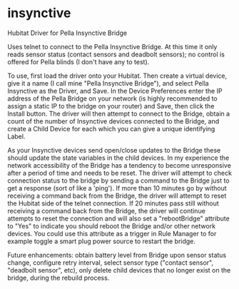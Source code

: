 # insynctive
Hubitat Driver for Pella Insynctive Bridge

Uses telnet to connect to the Pella Insynctive Bridge.  At this time it only reads sensor status (contact sensors and deadbolt sensors); no control is offered for Pella blinds (I don't have any to test).

To use, first load the driver onto your Hubitat.  Then create a virtual device, give it a name (I call mine "Pella Insynctive Bridge"), and select Pella Insynctive as the Driver, and Save.  In the Device Preferences enter the IP address of the Pella Bridge on your network (is highly recommended to assign a static IP to the bridge on your router) and Save, then click the Install button.  The driver will then attempt to connect to the Bridge, obtain a count of the number of Insynctive devices connected to the Bridge, and create a Child Device for each which you can give a unique identifying Label.

As your Insynctive devices send open/close updates to the Bridge these should update the state variables in the child devices.  In my experience the network accessibility of the Bridge has a tendency to become unresponsive after a period of time and needs to be reset.  The driver will attempt to check connection status to the bridge by sending a command to the Bridge just to get a response (sort of like a 'ping').  If more than 10 minutes go by without receiving a command back from the Bridge, the driver will attempt to reset the Hubitat side of the telnet connection.  If 20 minutes pass still without receiving a command back from the Bridge, the driver will continue attempts to reset the connection and will also set a "rebootBridge" attribute to "Yes" to indicate you should reboot the Bridge and/or other network devices.  You could use this attribute as a trigger in Rule Manager to for example toggle a smart plug power source to restart the bridge.

Future enhancements: obtain battery level from Bridge upon sensor status change, configure retry interval, select sensor type ("contact sensor", "deadbolt sensor", etc), only delete child devices that no longer exist on the bridge, during the rebuild process.
